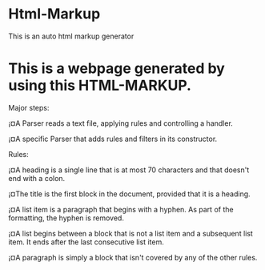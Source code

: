 # Html-Markup
This is an auto html markup generator
<html><head><title>...</title></head><body>
<h1>
This is a webpage generated by using this HTML-MARKUP.
</h1>
<p>
Major steps:
<p>
<p>
<p>
¡¤A Parser reads a text file, applying rules and controlling a
    handler.
</li>
<p>
¡¤A specific Parser that adds rules and filters in its
    constructor.
</li>
<p>
<p>
Rules:
<p>
<p>
<p>
¡¤A heading is a single line that is at most 70 characters and
    that doesn't end with a colon.
</li>
<p>
¡¤The title is the first block in the document, provided that it is
    a heading.
</li>
<p>
¡¤A list item is a paragraph that begins with a hyphen. As part of
    the formatting, the hyphen is removed.
</li>
<p>
¡¤A list begins between a block that is not a list item and a
    subsequent list item. It ends after the last consecutive list
    item.
</li>
<p>
¡¤A paragraph is simply a block that isn't covered by any of the
    other rules.
</li>
</body></html>
